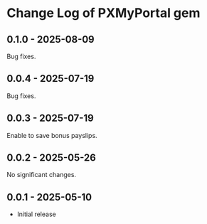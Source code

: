 # Change Log of PXMyPortal gem

## 0.1.0 - 2025-08-09

Bug fixes.

## 0.0.4 - 2025-07-19

Bug fixes.

## 0.0.3 - 2025-07-19

Enable to save bonus payslips.

## 0.0.2 - 2025-05-26

No significant changes.

## 0.0.1 - 2025-05-10

- Initial release
